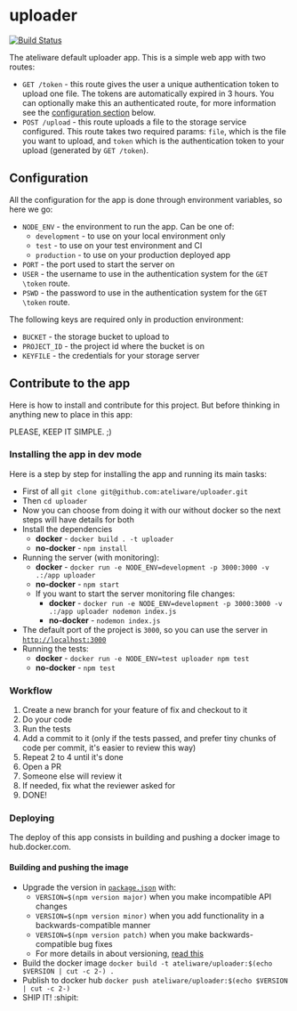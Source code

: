 # uploader

[![Build Status](https://travis-ci.org/ateliware/uploader.svg?branch=master)](https://travis-ci.org/ateliware/uploader)

The ateliware default uploader app. This is a simple web app with
two routes:

- `GET /token` - this route gives the user a unique authentication
token to upload one file. The tokens are automatically expired in 3
hours. You can optionally make this an authenticated route, for more
information see the [configuration section](#configuration) below.
- `POST /upload` - this route uploads a file to the storage service
configured.  This route takes two required params: `file`, which is
the file you want to upload, and `token` which is the authentication
token to your upload (generated by `GET /token`).

## Configuration

All the configuration for the app is done through environment variables,
so here we go:

- `NODE_ENV` - the environment to run the app. Can be one of:
  - `development` - to use on your local environment only
  - `test` - to use on your test environment and CI
  - `production` - to use on your production deployed app
- `PORT` - the port used to start the server on
- `USER` - the username to use in the authentication system for the
`GET \token` route.
- `PSWD` - the password to use in the authentication system for the
`GET \token` route.

The following keys are required only in production environment:

- `BUCKET` - the storage bucket to upload to
- `PROJECT_ID` - the project id where the bucket is on
- `KEYFILE` - the credentials for your storage server

## Contribute to the app

Here is how to install and contribute for this project. But before
thinking in anything new to place in this app:

PLEASE, KEEP IT SIMPLE. ;)

### Installing the app in dev mode

Here is a step by step for installing the app and running its main
tasks:

- First of all `git clone git@github.com:ateliware/uploader.git`
- Then `cd uploader`
- Now you can choose from doing it with our without docker so the
next steps will have details for both
- Install the dependencies
  - **docker** - `docker build . -t uploader`
  - **no-docker** - `npm install`
- Running the server (with monitoring):
  - **docker** - `docker run -e NODE_ENV=development -p 3000:3000
  -v .:/app uploader`
  - **no-docker** - `npm start`
  - If you want to start the server monitoring file changes:
    - **docker** - `docker run -e NODE_ENV=development -p 3000:3000
    -v .:/app uploader nodemon index.js`
    - **no-docker** - `nodemon index.js`
- The default port of the project is `3000`, so you can use the
server in [`http://localhost:3000`](http://localhost:3000)
- Running the tests:
  - **docker** - `docker run -e NODE_ENV=test uploader npm test`
  - **no-docker** - `npm test`

### Workflow

1. Create a new branch for your feature of fix and checkout to it
2. Do your code
3. Run the tests
4. Add a commit to it (only if the tests passed, and prefer tiny
chunks of code per commit, it's easier to review this way)
5. Repeat 2 to 4 until it's done
6. Open a PR
7. Someone else will review it
  1. If needed, fix what the reviewer asked for
8. DONE!

### Deploying

The deploy of this app consists in building and pushing a docker
image to hub.docker.com.

#### Building and pushing the image

- Upgrade the version in [`package.json`](./package.json) with:
  - `VERSION=$(npm version major)` when you make incompatible API changes
  - `VERSION=$(npm version minor)` when you add functionality in a
  backwards-compatible manner
  - `VERSION=$(npm version patch)` when you make backwards-compatible
  bug fixes
  - For more details in about versioning, [read this](http://semver.org)
- Build the docker image `docker build -t
ateliware/uploader:$(echo $VERSION | cut -c 2-) .`
- Publish to docker hub `docker push
ateliware/uploader:$(echo $VERSION | cut -c 2-)`
- SHIP IT! :shipit:

